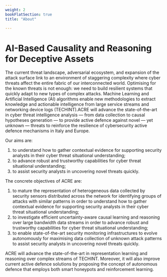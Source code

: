 ```yaml
---
weight: 2
bookFlatSection: true
title: "About"

---
```


# AI-Based Causality and Reasoning for Deceptive Assets



The current threat landscape, adversarial ecosystem, and expansion of the attack surface link to an environment of staggering complexity where cyber threats affect the entire fabric of our interconnected world. Optimising for the known threats is not enough: we need to build resilient systems that quickly adapt to new types of complex attacks. Machine Learning and Artificial Intelligence (AI) algorithms enable new methodologies to extract knowledge and actionable intelligence from large service streams and networking device logs (TECHINT).ACRE will advance the state-of-the-art in cyber threat intelligence analysis — from data collection to causal hypotheses generation — to provide active defence against novel — yet unknown — threats to reinforce the resilience of cybersecurity active defence mechanisms in Italy and Europe. 

Our aims are:

1. to understand how to gather contextual evidence for supporting security analysts in their cyber threat situational understanding;
2. to advance robust and trustworthy capabilities for cyber threat situational understanding;
3. to assist security analysts in uncovering novel threats quickly.

The concrete objectives of ACRE are:

1. to mature the representation of heterogeneous data collected by security sensors distributed across the network for identifying groups of attacks with similar patterns in order to understand how to gather contextual evidence for supporting security analysts in their cyber threat situational understanding;
2. to investigate efficient uncertainty-aware causal learning and reasoning over large bandwidth data streams in order to advance robust and trustworthy capabilities for cyber threat situational understanding;
3. to enable state-of-the-art security monitoring infrastructures to evolve autonomously for maximising data collection of unknown attack patterns to assist security analysts in uncovering novel threats quickly.

ACRE will advance the state-of-the-art in representation learning and reasoning over complex streams of TECHINT. Moreover, it will also improve current active defence solutions by proposing the concept of autonomous defence that employs both smart honeypots and reinforcement learning.
